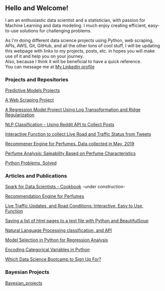 ## Hello and Welcome!

I am an enthusiastic data scientist and a statistician, with passion for Machine Learning and data modeling. I much enjoy creating efficient, easy-to-use solutions for challenging problems. 

As I'm doing different data science projects using Python, web scraping, APIs, AWS, Git, GitHub, and all the other tons of cool stuff, I will be updating this webpage with links to my projects, posts, etc. in hopes you will make use of it and help you on your journey.
<br /> Also, because I think it will be beneficial to have a quick reference. 
<br /> You can message me at [My LinkedIn profile](https://www.linkedin.com/in/haya-toumy/) 

### Projects and Repositories

[Predictive Models Projects](https://hayatoumy.github.io/predictive_models/)


[A Web Scraping Project](https://hayatoumy.github.io/webscraping-1/)


[A Regression Model Project Using Log Transoformation and Ridge Regularization](https://hayatoumy.github.io/regression_log_transformation/)


[NLP Classification - Using Reddit API to Collect Posts](https://hayatoumy.github.io/classification_api_NLP/)


[Interactive Function to collect Live Road and Traffic Status from Tweets](https://hayatoumy.github.io/road_status_live)


[Recommener Engine for Perfumes. Data collected in May, 2019](https://hayatoumy.github.io/recommender_system/)


[Perfume Analysis: Saleability Based on Perfume Characteristics](https://hayatoumy.github.io/perfume_analysis/)


[Python Problems, Solved](https://hayatoumy.github.io/python_challenges_solutions/)


### Articles and Publications 
[Spark for Data Scientists - Cookbook](https://haya-toumy.gitbook.io/spark-notes/) -under construction-

[Recommendation Engine for Perfumes](https://medium.com/@haya.toumy/recommender-engine-for-perfumes-35b1a0b0d436)

[Live Traffic Updates, and Road Conditions: Interactive, Easy to Use, Function](https://medium.com/@haya.toumy/interactive-function-to-gather-live-tweets-about-road-conditions-and-traffic-status-91df25289dd9)

[Saving a list of html pages to a text file with Python and BeautifulSoup](https://medium.com/@haya.toumy/how-to-store-scraped-webpages-with-beautifulsoup-in-a-list-then-save-it-to-a-text-file-6629b104035c)

[Natural Language Processing classification, and API](https://medium.com/@haya.toumy/natural-language-processing-apis-and-classification-in-python-a-project-walkthrough-edbd5b501a01)

[Model Selection in Python for Regression Analysis](https://medium.com/@haya.toumy/regression-model-selection-workflow-step-by-step-with-explanations-b6d81612767e)

[Encoding Categorical Variables in Python](https://medium.com/@haya.toumy/encoding-string-variables-in-python-and-dealing-with-null-values-93f8e48fe5c1) 

[Which Data Science Bootcamp to Sign Up For?](https://medium.com/@haya.toumy/which-data-science-bootcamp-should-you-sign-up-for-d857dc52bcdd)


### Bayesian Projects
[Bayesian_projects](https://hayatoumy.github.io/Bayesian_projects)
